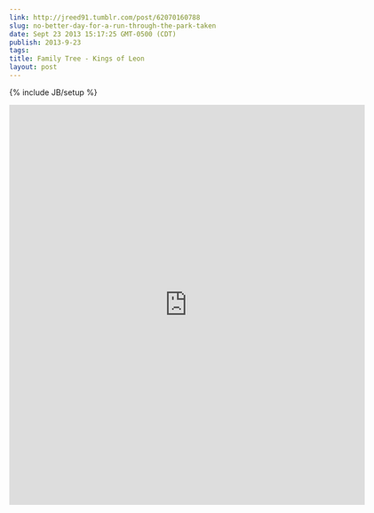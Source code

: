 ```yaml
---
link: http://jreed91.tumblr.com/post/62070160788
slug: no-better-day-for-a-run-through-the-park-taken
date: Sept 23 2013 15:17:25 GMT-0500 (CDT)
publish: 2013-9-23
tags: 
title: Family Tree - Kings of Leon
layout: post
---
```

{% include JB/setup %}
<div>
<iframe src="https://embed.spotify.com/?uri=spotify:track:7FB4AMETSW8jALAPNRKw7Y" frameborder="0" width="640" height="720" >.</iframe>
</div>
